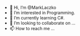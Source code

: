 - 👋 Hi, I’m @MarkLaczko
- 👀 I’m interested in Programming.
- 🌱 I’m currently learning C#.
- 💞️ I’m looking to collaborate on ...
- 📫 How to reach me ...

<!---
MarkLaczko/MarkLaczko is a ✨ special ✨ repository because its `README.md` (this file) appears on your GitHub profile.
You can click the Preview link to take a look at your changes.
--->
